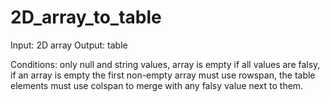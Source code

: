 # 2D_array_to_table
Input: 2D array 
Output: table

Conditions: only null and string values, array is empty if all values are falsy, if an array is empty the first non-empty array
must use rowspan, the table elements must use colspan to merge with any falsy value next to them.
